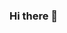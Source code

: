 ### Hi there 👋

<!--
**devSarika/devSarika** is a ✨ _special_ ✨ repository because its `README.md` (this file) appears on your GitHub profile.

Here are some ideas to get you started:

- 🔭 I’m currently working on Fullstack development
- 🌱 I’m currently learning Flutter
- 👯 I’m looking to collaborate on Intersting Projects
- 🤔 I’m looking for help with any collaboration
- 💬 Ask me about anything
- 📫 How to reach me: https://www.linkedin.com/in/sai-sarika-devisetty-07092814a/
- ⚡ Fun fact: Suggest me a good series and I'll finish it in one go!
-->

